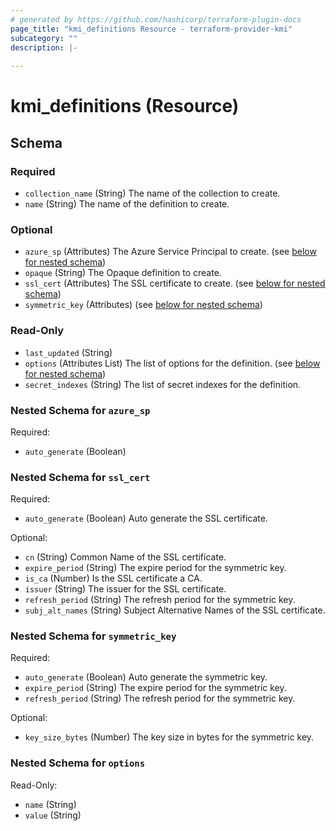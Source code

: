 ```yaml
---
# generated by https://github.com/hashicorp/terraform-plugin-docs
page_title: "kmi_definitions Resource - terraform-provider-kmi"
subcategory: ""
description: |-
  
---
```


# kmi_definitions (Resource)





<!-- schema generated by tfplugindocs -->
## Schema

### Required

- `collection_name` (String) The name of the collection to create.
- `name` (String) The name of the definition to create.

### Optional

- `azure_sp` (Attributes) The Azure Service Principal to create. (see [below for nested schema](#nestedatt--azure_sp))
- `opaque` (String) The Opaque definition to create.
- `ssl_cert` (Attributes) The SSL certificate to create. (see [below for nested schema](#nestedatt--ssl_cert))
- `symmetric_key` (Attributes) (see [below for nested schema](#nestedatt--symmetric_key))

### Read-Only

- `last_updated` (String)
- `options` (Attributes List) The list of options for the definition. (see [below for nested schema](#nestedatt--options))
- `secret_indexes` (String) The list of secret indexes for the definition.

<a id="nestedatt--azure_sp"></a>
### Nested Schema for `azure_sp`

Required:

- `auto_generate` (Boolean)


<a id="nestedatt--ssl_cert"></a>
### Nested Schema for `ssl_cert`

Required:

- `auto_generate` (Boolean) Auto generate the SSL certificate.


Optional:

- `cn` (String) Common Name of the SSL certificate.
- `expire_period` (String) The expire period for the symmetric key.
- `is_ca` (Number) Is the SSL certificate a CA.
- `issuer` (String) The issuer for the SSL certificate.
- `refresh_period` (String) The refresh period for the symmetric key.
- `subj_alt_names` (String) Subject Alternative Names of the SSL certificate.


<a id="nestedatt--symmetric_key"></a>
### Nested Schema for `symmetric_key`

Required:

- `auto_generate` (Boolean) Auto generate the symmetric key.
- `expire_period` (String) The expire period for the symmetric key.
- `refresh_period` (String) The refresh period for the symmetric key.

Optional:

- `key_size_bytes` (Number) The key size in bytes for the symmetric key.


<a id="nestedatt--options"></a>
### Nested Schema for `options`

Read-Only:

- `name` (String)
- `value` (String)
